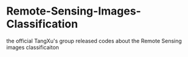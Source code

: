 # Remote-Sensing-Images-Classification
the official TangXu's group released codes about the Remote Sensing images classificaiton
